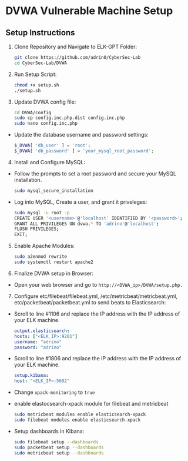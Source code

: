 # DVWA Vulnerable Machine Setup


## Setup Instructions


1. Clone Repository and Navigate to ELK-GPT Folder:
   ```bash
   git clone https://github.com/adrin0/CyberSec-Lab
   cd CyberSec-Lab/DVWA

2. Run Setup Script:
    ```bash 
    chmod +x setup.sh
    ./setup.sh

3. Update DVWA config file:
    ```bash
    cd DVWA/config
    sudo cp config.inc.php.dist config.inc.php
    sudo nano config.inc.php
    
- Update the database username and password settings:
    ```php
    $_DVWA[ 'db_user' ] = 'root';
    $_DVWA[ 'db_password' ] = 'your_mysql_root_password';

4. Install and Configure MySQL:
- Follow the prompts to set a root password and secure your MySQL installation.     
    ```bash
    sudo mysql_secure_installation

- Log into MySQL, Create a user, and grant it priveleges:
    ```bash
    sudo mysql -u root -p
    CREATE USER '<username>'@'localhost' IDENTIFIED BY '<password>';
    GRANT ALL PRIVILEGES ON dvwa.* TO 'adrino'@'localhost';
    FLUSH PRIVILEGES;
    EXIT;

5. Enable Apache Modules:
    ```bash
    sudo a2enmod rewrite
    sudo systemctl restart apache2

6. Finalize DVWA setup in Browser:
- Open your web browser and go to `http://<DVWA_ip>/DVWA/setup.php.`

7. Configure etc/filebeat/filebeat.yml, /etc/metricbeat/metricbeat.yml, etc/packetbeat/packetbeat.yml to send beats to Elasticsearch:

- Scroll to line #1106 and replace the IP address with the IP address of your ELK machine.

  ```yaml
  output.elasticsearch:
  hosts: ["<ELK_IP>:9201"]
  username: "adrino"
  password: "adrino"
  ```

- Scroll to line #1806 and replace the IP address with the IP address of your ELK machine.

  ```yaml   
  setup.kibana:
  host: "<ELK_IP>:5602"
  ```
- Change `xpack-monitoring` to `true`

- enable elastocsearch-xpack module for filebeat and metricbeat
    ```bash
    sudo metricbeat modules enable elasticsearch-xpack
    sudo filebeat modules enable elasticsearch-xpack

- Setup dashboards in Kibana:
    ```bash
    sudo filebeat setup --dashboards
    sudo packetbeat setup --dashboards
    sudo metricbeat setup --dashboards

